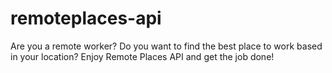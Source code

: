 # remoteplaces-api
Are you a remote worker? Do you want to find the best place to work based in your location? Enjoy Remote Places API and get the job done!
